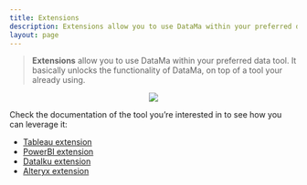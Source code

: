 ```yaml
---
title: Extensions
description: Extensions allow you to use DataMa within your preferred data tool. It basically unlocks the functionality of DataMa, on top of a tool your already using.
layout: page
---
```


> **Extensions** allow you to use DataMa within your preferred data tool. It basically unlocks the functionality of DataMa, on top of a tool your already using.

<center><img src="{{site.url}}/{{site.baseurl}}/core_app/header/create_new_use_case/images/extensions.png"/></center>

Check the documentation of the tool you’re interested in to see how you can leverage it:
* [Tableau extension]({{site.url}}/{{site.baseurl}}/core_app/header/create_new_use_case/extensions/tableau)
* [PowerBI extension]({{site.url}}/{{site.baseurl}}/core_app/header/create_new_use_case/extensions/powerBI)
* [DataIku extension]({{site.url}}/{{site.baseurl}}/core_app/header/create_new_use_case/extensions/DataIku)
* [Alteryx extension]({{site.url}}/{{site.baseurl}}/core_app/header/create_new_use_case/extensions/Alteryx)
